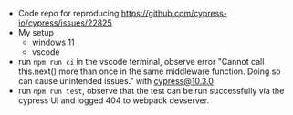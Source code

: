 - Code repo for reproducing https://github.com/cypress-io/cypress/issues/22825
- My setup
  - windows 11
  - vscode
- run `npm run ci` in the vscode terminal, observe error "Cannot call this.next() more than once in the same middleware function. Doing so can cause unintended issues." with cypress@10.3.0
- run `npm run test`, observe that the test can be run successfully via the cypress UI and logged 404 to webpack devserver.